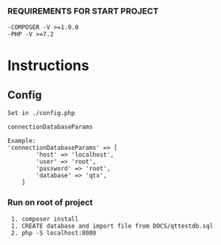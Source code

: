 ### REQUIREMENTS FOR START PROJECT

    -COMPOSER -V >=1.9.0
    -PHP -V >=7.2

# Instructions
             
## Config

    Set in ./config.php
    
    connectionDatabaseParams
    
 ```
 Example: 
 'connectionDatabaseParams' => [
         'host' => 'localhost',
         'user' => 'root',
         'password' => 'root',
         'database' => 'qtx',
     ]
 ```
    
 ### Run on root of project
 
     1. composer install
     1. CREATE database and import file from DOCS/qttestdb.sql 
     2. php -S localhost:8080